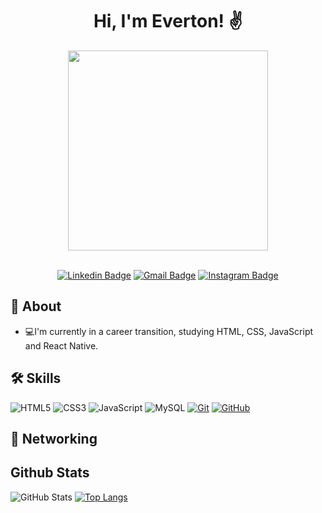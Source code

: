 
<h1 align="center">
  Hi, I'm Everton! ✌️
</h1>

<div align="center">
<img height="320em" src="https://cdna.artstation.com/p/assets/images/images/025/789/352/original/pixel-jeff-galaxy-far-far-away.gif"/>
</div>
<br>
<div align="center">

[![Linkedin Badge](https://img.shields.io/badge/-evertonantunes-blue?style=flat-square&logo=Linkedin&logoColor=white&link=https://www.linkedin.com/in/everton-antunes-bezerra-80279961/)](https://www.linkedin.com/in/everton-antunes-bezerra-80279961/)
[![Gmail Badge](https://img.shields.io/badge/-evertonab.dev@gmail.com-c14438?style=flat-square&logo=Gmail&logoColor=white&link=mailto:evertonab.dev@gmail.com)](mailto:evertonab.dev@gmail.com)
[![Instagram Badge](https://img.shields.io/badge/instagram-%23E4405F.svg?&style=flat-square&logo=instagram&logoColor=white)](https://www.instagram.com/evertonab)

</div>

## 🚀 About
- 💻I'm currently in a career transition, studying HTML, CSS, JavaScript and React Native.


## 🛠 Skills
![HTML5](https://img.shields.io/badge/HTML-000?style=for-the-badge&logo=html5&logoColor=30A3DC)
![CSS3](https://img.shields.io/badge/CSS3-000?style=for-the-badge&logo=css3&logoColor=E94D5F)
![JavaScript](https://img.shields.io/badge/JavaScript-000?style=for-the-badge&logo=javascript&logoColor=30A3DC)
![MySQL](https://img.shields.io/badge/MySQL-00000F?style=for-the-badge&logo=mysql&logoColor=white)
[![Git](https://img.shields.io/badge/Git-000?style=for-the-badge&logo=git&logoColor=E94D5F)](https://git-scm.com/doc)
[![GitHub](https://img.shields.io/badge/GitHub-000?style=for-the-badge&logo=github&logoColor=30A3DC)](https://docs.github.com/)

## 🔗 Networking


## Github Stats
![GitHub Stats](https://github-readme-stats.vercel.app/api?username=evertonab28&show_icons=true&theme=dracula)
[![Top Langs](https://github-readme-stats.vercel.app/api/top-langs/?username=evertonab28&layout=compact&theme=dracula)](https://github.com/anuraghazra/github-readme-stats)
